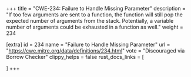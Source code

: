 +++
title = "CWE-234: Failure to Handle Missing Parameter"
description	= "If too few arguments are sent to a function, the function will still pop the expected number of arguments from the stack. Potentially, a variable number of arguments could be exhausted in a function as well."
weight = 234

[extra]
id = 234
name = "Failure to Handle Missing Parameter"
url = "https://cwe.mitre.org/data/definitions/234.html"
vote = "Discouraged via Borrow Checker"
clippy_helps = false
rust_docs_links = [
	
]
+++

